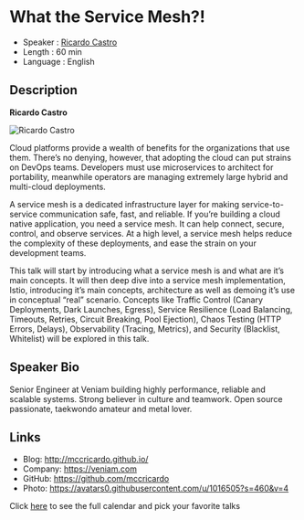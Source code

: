 What the Service Mesh?!
=================================================

* Speaker   : [Ricardo Castro](https://pixels.camp/mccricardo)
* Length    : 60 min
* Language  : English

Description
-----------

**Ricardo Castro**

![Ricardo Castro](https://avatars0.githubusercontent.com/u/1016505?v=4)

Cloud platforms provide a wealth of benefits for the organizations that use them. There’s no denying, however, that adopting the cloud can put strains on DevOps teams. Developers must use microservices to architect for portability, meanwhile operators are managing extremely large hybrid and multi-cloud deployments.

A service mesh is a dedicated infrastructure layer for making service-to-service communication safe, fast, and reliable. If you’re building a cloud native application, you need a service mesh. It can help connect, secure, control, and observe services. At a high level, a service mesh helps reduce the complexity of these deployments, and ease the strain on your development teams.


This talk will start by introducing what a service mesh is and what are it’s main concepts. It will then deep dive into a service mesh implementation, Istio, introducing it’s main concepts, architecture as well as demoing it’s use in conceptual “real” scenario. Concepts like Traffic Control (Canary Deployments, Dark Launches, Egress), Service Resilience (Load Balancing, Timeouts, Retries, Circuit Breaking, Pool Ejection), Chaos Testing (HTTP Errors, Delays), Observability (Tracing, Metrics), and Security (Blacklist, Whitelist) will be explored in this talk.

Speaker Bio
-----------

Senior Engineer at Veniam building highly performance, reliable and scalable systems. Strong believer in culture and teamwork. Open source passionate, taekwondo amateur and metal lover.

Links
-----

* Blog: http://mccricardo.github.io/
* Company: https://veniam.com
* GitHub: https://github.com/mccricardo
* Photo: https://avatars0.githubusercontent.com/u/1016505?s=460&v=4

Click [here][1] to see the full calendar and pick your favorite talks

[1]: https://pixels.camp/schedule/
